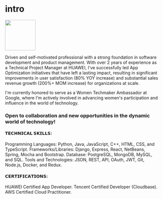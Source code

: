 # intro
<a href="URL_REDIRECT" target="blank"><img align="center" src="https://github.com/winniethebear424/winniethebear424/assets/123126492/bc275fbe-04e8-4b7b-b936-2b8083cbd905" height="100" /></a>

Driven and self-motivated professional with a strong foundation in software development and product management. With over 2 years of experience as a Technical Project Manager at HUAWEI, I've successfully led App Optimization initiatives that have left a lasting impact, resulting in significant improvements in user satisfaction (80% YOY increase) and substantial sales revenue growth (200%+ MOM increase) for organizations at scale.

I'm currently honored to serve as a Women Techmaker Ambassador at Google, where I'm actively involved in advancing women's participation and influence in the world of technology.
### Open to collaboration and new opportunities in the dynamic world of technology!

#### 𝗧𝗘𝗖𝗛𝗡𝗜𝗖𝗔𝗟 𝗦𝗞𝗜𝗟𝗟𝗦:
Programming Languages: Python, Java, JavaScript, C++, HTML, CSS, and TypeScript.
Frameworks/Libraries: Django, Express, React, NetBeans, Spring, Mocha and Bootstrap.
Database: PostgreSQL, MongoDB, MySQL, and SQL.
Tools and Technologies: JSON, REST, API, OAuth, JWT, Git, Node.js, Docker, and Redux.

#### 𝗖𝗘𝗥𝗧𝗜𝗙𝗜𝗖𝗔𝗧𝗜𝗢𝗡𝗦:
HUAWEI Certified App Developer.
Tencent Certified Developer (Cloudbase).
AWS Certified Cloud Practitioner.
